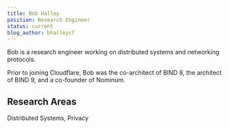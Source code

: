 ```yaml
---
title: Bob Halley
position: Research Engineer
status: current
blog_author: bhalleycf
---
```

Bob is a research engineer working on distributed systems and networking protocols.

Prior to joining Cloudflare, Bob was the co-architect of BIND 8, the architect of
BIND 9, and a co-founder of Nominum.

## Research Areas 
Distributed Systems, Privacy
